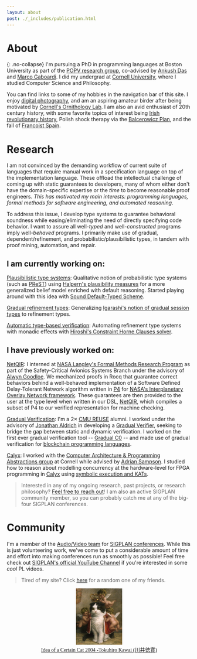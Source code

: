 ```yaml
---
layout: about
post: ./_includes/publication.html
---
```


# About 
{: .no-collapse}
I'm pursuing a PhD in programming languages at Boston University as part of the [POPV research group](https://www.bu.edu/cs/research-groups/popv/), co-advised by [Ankush Das](https://ankushdas.github.io) and [Marco Gaboardi](https://cs-people.bu.edu/gaboardi/). I did my undergrad at [Cornell University](https://journals.library.cornell.edu/index.php/CURJ/article/view/696), where I studied Computer Science and Philosophy.

You can find links to some of my hobbies in the navigation bar of this site. I enjoy [digital photography](https://janpaul.pl/photography.html), and am an aspiring amateur birder after being motivated by [Cornell's Ornithology Lab](https://www.birds.cornell.edu/home/). I am also an avid enthusiast of 20th century history, with some favorite topics of interest being [Irish revolutionary history](https://archive.org/details/nationnotrabblei0000ferr), Polish shock therapy via the [Balcerowicz Plan](https://polishhistory.pl/the-balcerowicz-plan-an-economic-leap-into-the-unknown/), and the fall of [Francoist Spain](https://origins.osu.edu/milestones/death-franco-spanish-civil-war).

# Research

I am not convinced by the demanding workflow of current suite of languages that require manual work in a specification language on top of the implementation language. These offload the intellectual challenge of coming up with static guarantees to developers, many of whom either don't have the domain-specific expertise or the *time* to become reasonable proof engineers. *This has motivated my main interests: programming languages, formal methods for software engineering, and automated reasoning*. 

To address this issue, I develop type systems to guarantee behavioral soundness while easing/eliminating the need of directly specifying code behavior. I want to assure all well-*typed* and well-*constructed* programs imply well-*behaved* programs. I primarily make use of gradual, dependent/refinement, and probabilistic/plausibilistic types, in tandem with proof mining, automation, and repair.

## I am currently working on:
<u>Plausibilistic type systems</u>: Qualitative notion of probabilistic type systems (such as [PReST](https://dl.acm.org/doi/10.1145/3729317)) using [Halpern's plausibility measures](https://www.cs.cornell.edu/home/halpern/papers/plaus.pdf) for a more generalized belief model enriched with default reasoning. Started playing around with this idea with [Sound Default-Typed Scheme](https://conf.researchr.org/home/icfp-splash-2025/scheme-2025).

<u>Gradual refinement types</u>: Generalizing [Igarashi's notion of gradual session types](https://homepages.inf.ed.ac.uk/wadler/papers/gradsess/gradsess.pdf) to refinement types.

<u>Automatic type-based verification</u>: Automating refinement type systems with monadic effects with [Hiroshi's Constraint Horne Clauses solver](https://arxiv.org/pdf/1610.06768).

## I have previously worked on:
<u>NetQIR</u>: I interned at [NASA Langley's Formal Methods Research Program](https://shemesh.larc.nasa.gov/fm/index.html) as part of the Safety-Critical Avionics Systems Branch under the advisory of [Alwyn Goodloe](https://shemesh.larc.nasa.gov/people/aeg/). We mechanized proofs in Rocq that guarantee correct behaviors behind a well-behaved implementation of a Software Defined Delay-Tolerant Network algorithm written in [P4](https://p4.org/) for [NASA's Interplanetary Overlay Network framework](https://www.nasa.gov/directorates/somd/space-communications-navigation-program/interplanetary-overlay-network/). These guarantees are then provided to the user at the type level when written in our DSL, [NetQIR](https://popl25.sigplan.org/details/CoqPL-2025-papers/1/Formal-Verification-of-a-Software-Defined-Delay-Tolerant-Network), which compiles a subset of P4 to our verified representation for machine checking.

<u>Gradual Verification</u>: I'm a 2× [CMU REUSE](https://www.cmu.edu/scs/s3d/reuse/Research/index.html) alumni. I worked under the advisory of [Jonathan Aldrich](https://www.cs.cmu.edu/~aldrich/) in developing a [Gradual Verifier](http://www.cs.cmu.edu/~aldrich/papers/vmcai2018-gradual-verification.pdf), seeking to bridge the gap between static and dynamic verification. I worked on the first ever gradual verification tool -- [Gradual C0](https://arxiv.org/abs/2210.02428) -- and made use of gradual verification for [blockchain programming languages](https://popl24.sigplan.org/details/prisc-2024-papers/2/Gradual-Verification-for-Smart-Contracts).

<u>Calyx</u>: I worked with the  [Computer Architecture & Programming Abstractions group](https://capra.cs.cornell.edu/) at Cornell while advised by [Adrian Sampson](https://www.cs.cornell.edu/~asampson/). I studied how to reason about modelling concurrency at the hardware-level for FPGA programming in [Calyx](https://calyxir.org/) using [symbolic execution and KATs](https://github.com/calyxir/calyx/issues/2278).
> Interested in any of my ongoing research, past projects, or research philosophy? [Feel free to reach out](mailto:research@janpaul.pl)! I am also an active SIGPLAN community member, so you can probably catch me at any of the big-four SIGPLAN conferences.

# Community
I'm a member of the [Audio/Video team](https://www.sigplan.org/AV) for [SIGPLAN conferences](https://www.sigplan.org/Conferences/). While this is just volunteering work, we've come to put a considerable amount of time and effort into making conferences run as smoothly as possible! Feel free check out [SIGPLAN's official YouTube Channel](https://www.youtube.com/@acmsigplan) if you're interested in some *cool* PL videos.

<script>
  // Define an array of friends' links and their names
  const friends = [
    { name: 'Song', url: 'https://s-ye.github.io/me/' },
    { name: 'Inle', url: 'https://imbush.github.io/' },
    { name: 'Sid', url: 'https://sholalkere.github.io/' },
    { name: 'Ben', url: 'https://camto.github.io/' },
    { name: 'Sina', url: 'https://sinearc.github.io/' },
    { name: 'Elaine', url: 'https://samoyed.blog/' },
    { name: 'Alex', url: 'https://www.eecs.tufts.edu/~abai02/'},
    { name: 'John', url: 'https://j-hui.com/'},
    { name: 'Chris', url: 'https://flyingrocksquirrel.github.io/'},
    { name: 'Max', url: 'https://github.com/MaxCan-Code'},
    { name: 'Espada', url: 'https://github.com/GUIpsp'},
    { name: 'Nicole', url: 'https://ipv3.org/'},
    { name: 'Dexter', url: 'https://qtrp.org/'},
    { name: 'Nicola', url: 'https://nicolaassolini98.github.io/'},
    {name: 'Eduardo', url: 'https://github.com/eduardo-imadeira'},
    {name: 'Ethan', url: 'https://ethanrange.com/'},
    {name: 'Apoorv', url: 'https://cs.uiowa.edu/~aningle'},
    {name: 'Eloise', url: 'https://github.com/fdeitylink'}
  ];

  // Function to choose a random friend and return the URL
  function getRandomFriendURL() {
    const randomIndex = Math.floor(Math.random() * friends.length);
    return friends[randomIndex].url;
  }

  // Function to handle the link click (normal and middle-click)
  function handleLinkClick(event) {
    const randomFriendURL = getRandomFriendURL();

    // If middle mouse button is clicked or Ctrl/Command key is pressed, open in a new tab
    if (event.button === 1 || event.ctrlKey || event.metaKey) {
      window.open(randomFriendURL, '_blank'); // Open in a new tab
    } else {
      // For normal clicks, redirect in the same tab
      window.location.href = randomFriendURL;
    }

    event.preventDefault(); // Prevent default behavior of link
  }
</script>

> <p> Tired of my site? Click <a href="#" onmousedown="handleLinkClick(event);">here</a> for a random one of my friends.</p>

<center>
<img width="25%" src="assets/img/Tokuhiro_Kawai.jpg">
</center>

<center>
<a href="https://www.thegreatcat.org/the-cat-in-art-and-photos-2/cats-asian-art/tokuhiro-kawai-1971-present-japanese" style="font-size: 14px; font-family: 'Lora'">Idea of a Certain Cat 2004 -Tokuhiro Kawai (川井徳寛)</a>
</center>
